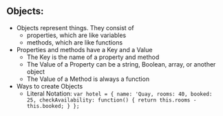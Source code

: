 ## Objects:
- Objects represent things.  They consist of
    - properties, which are like variables
    - methods, which are like functions
- Properties and methods have a Key and a Value
    - The Key is the name of a property and method
    - The Value of a Property can be a string, Boolean, array, or another object
    - The Value of a Method is always a function
- Ways to create Objects
    - Literal Notation:
     `var hotel = {
        name: 'Quay,
        rooms: 40,
        booked: 25,
        checkAvailability: function() {
          return this.rooms - this.booked;
          }
         };`
